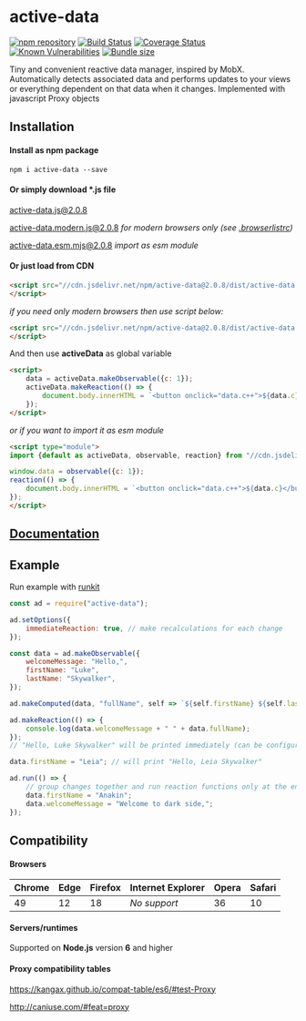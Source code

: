 # active-data

[![npm repository](https://img.shields.io/npm/v/active-data.svg)](https://www.npmjs.com/package/active-data)
[![Build Status](https://travis-ci.org/forceuser/active-data.svg?branch=master)](https://travis-ci.org/forceuser/active-data)
[![Coverage Status](https://img.shields.io/codecov/c/github/forceuser/active-data/master.svg)](https://codecov.io/gh/forceuser/active-data)
[![Known Vulnerabilities](https://snyk.io/test/github/forceuser/active-data/badge.svg)](https://snyk.io/test/github/forceuser/active-data)
[![Bundle size](https://badgen.net/bundlephobia/minzip/active-data)](https://bundlephobia.com/result?p=active-data)

Tiny and convenient reactive data manager, inspired by MobX. Automatically detects associated data and performs updates to your views or everything dependent on that data when it changes. Implemented with javascript Proxy objects

## Installation

#### Install as npm package

```shell
npm i active-data --save
```

#### Or simply download \*.js file

[active-data.js@2.0.8](https://github.com/forceuser/active-data/releases/download/2.0.8/active-data.js)

[active-data.modern.js@2.0.8](https://github.com/forceuser/active-data/releases/download/2.0.8/active-data.modern.js) *for modern browsers only (see [.browserlistrc](https://github.com/forceuser/active-data/blob/master/.browserslistrc))*

[active-data.esm.mjs@2.0.8](https://github.com/forceuser/active-data/releases/download/2.0.8/active-data.esm.mjs) *import as esm module*

#### Or just load from CDN

```html
<script src="//cdn.jsdelivr.net/npm/active-data@2.0.8/dist/active-data.js" integrity="sha512-+AMSIfx43N6XcUrFXYyR+N4OiTbcbY5yhKesJqneFuH8LCznc36BuwolCkT6b/SZr/BJgW1/hyVtrpswsutiNQ==" crossorigin="anonymous">
</script>
```

*if you need only modern browsers then use script below:*

```html
<script src="//cdn.jsdelivr.net/npm/active-data@2.0.8/dist/active-data.modern.js" integrity="sha512-we+scNmK8I2rWuKEBBEKWUDIHGtaxrHYV/6BgKzGnAdgoPeznFOqx/kRxb0nWkRfIKTJfh2VPrrDMBjNZNsYTw==" crossorigin="anonymous">
</script>
```

And then use **activeData** as global variable
```html
<script>
	data = activeData.makeObservable({c: 1});
	activeData.makeReaction(() => {
		document.body.innerHTML = `<button onclick="data.c++">${data.c}</button>`;
	});
</script>
```

*or if you want to import it as esm module*

```html
<script type="module">
import {default as activeData, observable, reaction} from "//cdn.jsdelivr.net/npm/active-data@2.0.8/dist/active-data.esm.mjs";

window.data = observable({c: 1});
reaction(() => {
	document.body.innerHTML = `<button onclick="data.c++">${data.c}</button>`;
});
</script>
```

## [Documentation](./DOCUMENTATION.md)

## Example

Run example with [runkit](https://npm.runkit.com/active-data)

```js
const ad = require("active-data");

ad.setOptions({
	immediateReaction: true, // make recalculations for each change
});

const data = ad.makeObservable({
	welcomeMessage: "Hello,",
	firstName: "Luke",
	lastName: "Skywalker",
});

ad.makeComputed(data, "fullName", self => `${self.firstName} ${self.lastName}`);

ad.makeReaction(() => {
	console.log(data.welcomeMessage + " " + data.fullName);
});
// "Hello, Luke Skywalker" will be printed immediately (can be configured)

data.firstName = "Leia"; // will print "Hello, Leia Skywalker"

ad.run(() => {
	// group changes together and run reaction functions only at the end
	data.firstName = "Anakin";
	data.welcomeMessage = "Welcome to dark side,";
});

```

## Compatibility

#### Browsers

| Chrome | Edge | Firefox | Internet Explorer | Opera | Safari |
| ------ | ---- | ------- | ----------------- | ----- | ------ |
| 49     | 12   | 18      | *No support*      | 36    | 10     |

#### Servers/runtimes

Supported on **Node.js** version **6** and higher

#### Proxy compatibility tables

https://kangax.github.io/compat-table/es6/#test-Proxy

http://caniuse.com/#feat=proxy

